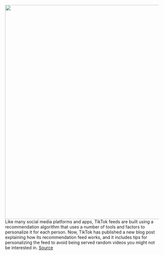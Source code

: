 <img src='https://cdn.vox-cdn.com/thumbor/q_9lWqwonpoEfqKVmfw0Elbn2NY=/0x0:2040x1360/1200x800/filters:focal(857x517:1183x843)/cdn.vox-cdn.com/uploads/chorus_image/image/66954562/acastro_190723_1777_tiktok_0001.0.0.jpg' width='700px' /><br/>
Like many social media platforms and apps, TikTok feeds are built using a recommendation algorithm that uses a number of tools and factors to personalize it for each person. Now, TikTok has published a new blog post explaining how its recommendation feed works, and it includes tips for personalizing the feed to avoid being served random videos you might not be interested in.
<a href='https://www.theverge.com/2020/6/18/21296044/tiktok-for-you-page-algorithm-sides-engagement-data-creators-trends-sounds'> Source <a/>